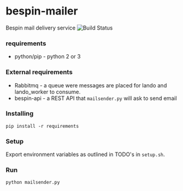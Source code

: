 # bespin-mailer 
Bespin mail delivery service ![Build Status](https://circleci.com/gh/Duke-GCB/bespin-mailer.svg?style=shield&circle-token=:circle-token)

### requirements
- python/pip - python 2 or 3

### External requirements
- Rabbitmq - a queue were messages are placed for lando and lando_worker to consume.
- bespin-api - a REST API that `mailsender.py` will ask to send email

### Installing
```
pip install -r requirements
```

### Setup
Export environment variables as outlined in TODO's in `setup.sh`.


### Run
```
python mailsender.py
```
